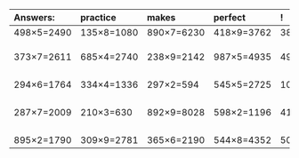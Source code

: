 | Answers: | practice | makes | perfect | ! |
| :--- | :--- | :--- | :--- | :--- |
| 498×5=2490 | 135×8=1080 | 890×7=6230 | 418×9=3762 | 385×9=3465 | 
|   |   |   |   |   | 
|   |   |   |   |   | 
|   |   |   |   |   | 
| 373×7=2611 | 685×4=2740 | 238×9=2142 | 987×5=4935 | 491×5=2455 | 
|   |   |   |   |   | 
|   |   |   |   |   | 
|   |   |   |   |   | 
|   |   |   |   |   | 
| 294×6=1764 | 334×4=1336 | 297×2=594 | 545×5=2725 | 109×3=327 | 
|   |   |   |   |   | 
|   |   |   |   |   | 
|   |   |   |   |   | 
|   |   |   |   |   | 
| 287×7=2009 | 210×3=630 | 892×9=8028 | 598×2=1196 | 413×9=3717 | 
|   |   |   |   |   | 
|   |   |   |   |   | 
|   |   |   |   |   | 
|   |   |   |   |   | 
| 895×2=1790 | 309×9=2781 | 365×6=2190 | 544×8=4352 | 508×6=3048 | 
